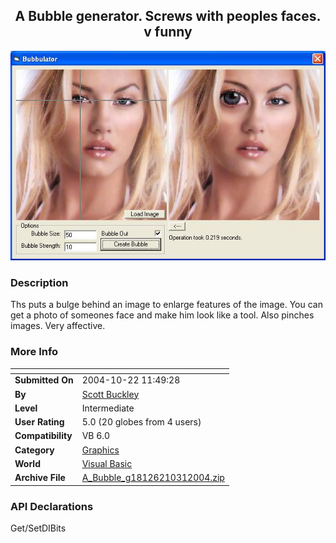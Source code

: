 ﻿<div align="center">

## A Bubble generator\. Screws with peoples faces\. v funny

<img src="PIC200410312155405370.JPG">
</div>

### Description

Ths puts a bulge behind an image to enlarge features of the image. You can get a photo of someones face and make him look like a tool. Also pinches images. Very affective.
 
### More Info
 


<span>             |<span>
---                |---
**Submitted On**   |2004-10-22 11:49:28
**By**             |[Scott Buckley](https://github.com/Planet-Source-Code/PSCIndex/blob/master/ByAuthor/scott-buckley.md)
**Level**          |Intermediate
**User Rating**    |5.0 (20 globes from 4 users)
**Compatibility**  |VB 6\.0
**Category**       |[Graphics](https://github.com/Planet-Source-Code/PSCIndex/blob/master/ByCategory/graphics__1-46.md)
**World**          |[Visual Basic](https://github.com/Planet-Source-Code/PSCIndex/blob/master/ByWorld/visual-basic.md)
**Archive File**   |[A\_Bubble\_g18126210312004\.zip](https://github.com/Planet-Source-Code/scott-buckley-a-bubble-generator-screws-with-peoples-faces-v-funny__1-57028/archive/master.zip)

### API Declarations

Get/SetDIBits





